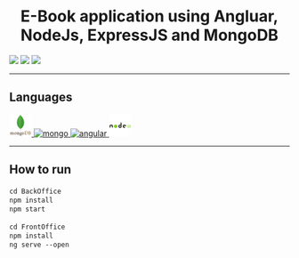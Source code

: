 <h1 align="center">E-Book application using Angluar, NodeJs, ExpressJS and MongoDB </h1>

<p>
  <img src="http://img.shields.io/static/v1?label=School%20year&message=2021/2022&color=informational"/>
  <img src="http://img.shields.io/static/v1?label=Discipline&message=PAW&color=informational"/>
  <a href="https://github.com/oliveira1712/ModernLibrary/blob/main/Docs/Report.pdf" target="_blank">
    <img src="https://img.shields.io/badge/-Report-grey"/>
  </a>
</p>

---

<h2>Languages</h2>
<p align="left"> 
  <a href="https://www.java.com" target="_blank" rel="noreferrer"> 
    <img src="https://raw.githubusercontent.com/devicons/devicon/master/icons/mongodb/mongodb-original-wordmark.svg" alt="mongodb" width="40" height="40"/> 
    <img src="https://github.com/prplx/svg-logos/blob/master/svg/express.svg" alt="mongo" width="40" height="40"> 
    <img src="https://angular.io/assets/images/logos/angular/angular.svg" alt="angular" width="40" height="40"/> 
    <img src="https://raw.githubusercontent.com/devicons/devicon/master/icons/nodejs/nodejs-original-wordmark.svg" alt="nodejs" width="40" height="40"/> 
  </a> 
</p>

---

<h2>How to run</h2>

```
cd BackOffice
npm install
npm start

cd FrontOffice
npm install
ng serve --open
```



